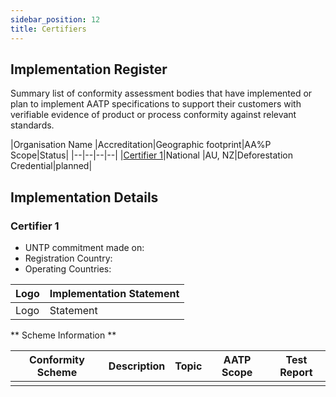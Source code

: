 ```yaml
---
sidebar_position: 12
title: Certifiers
---
```


## Implementation Register

Summary list of conformity assessment bodies that have implemented or plan to implement AATP specifications to support their customers with verifiable evidence of product or process conformity against relevant standards. 


|Organisation Name |Accreditation|Geographic footprint|AA%P Scope|Status|
|--|--|--|--|
|[Certifier 1](#certifier-1)|National |AU, NZ|Deforestation Credential|planned| 


## Implementation Details

### Certifier 1

* UNTP commitment made on:  
* Registration Country: 
* Operating Countries: 

|Logo|Implementation Statement|
|--|--|
|Logo | Statement|

** Scheme Information **

|Conformity Scheme|Description|Topic|AATP Scope|Test Report|
|--|--|--|--|--|
| | | | | |


